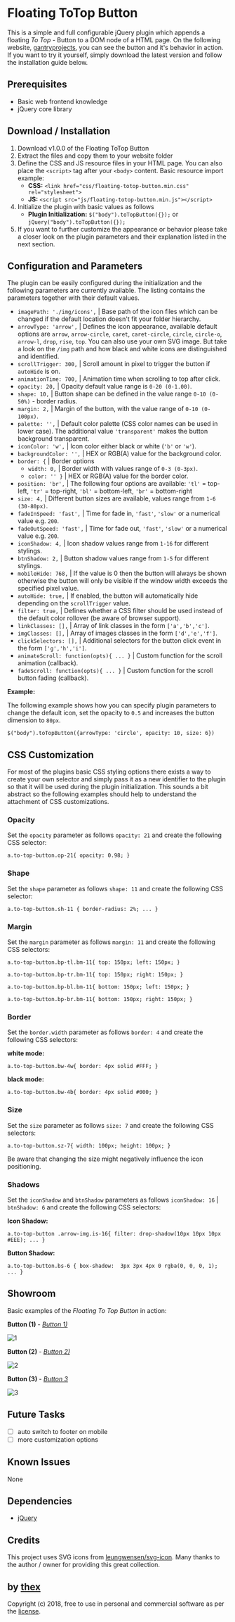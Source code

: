 # Floating ToTop Button
This is a simple and full configurable jQuery plugin which appends a floating *To Top* - Button to a DOM node of a HTML page. On the following website, [gantryprojects](https://gantryprojects.com), you can see the button and it's behavior in action. If you want to try it yourself, simply download the latest version and follow the installation guide below.

## Prerequisites
* Basic web frontend knowledge
* jQuery core library

## Download / Installation
1. Download v1.0.0 of the Floating ToTop Button
2. Extract the files and copy them to your website folder
3. Define the CSS and JS resource files in your HTML page. You can  also place the `<script>` tag after your `<body>` content. Basic resource import example:
   * **CSS:** `<link href="css/floating-totop-button.min.css" rel="stylesheet">`
   * **JS:** `<script src="js/floating-totop-button.min.js"></script>`
4. Initialize the plugin with basic values as follows
   * **Plugin Initialization:** `$("body").toTopButton({});` or `jQuery("body").toTopButton({});`
5. If you want to further customize the appearance or behavior please take a closer look on the plugin parameters and their explanation listed in the next section.

## Configuration and Parameters
The plugin can be easily configured during the initialization and the following parameters are currently available. The listing contains the parameters together with their default values.

- `imagePath: './img/icons',` | Base path of the icon files which can be changed if the default location doesn't fit your folder hierarchy.
- `arrowType: 'arrow',` | Defines the icon appearance, available default options are `arrow`, `arrow-circle`, `caret`, `caret-circle`, `circle`, `circle-o`, `arrow-l`, `drop`, `rise`, `top`. You can also use your own SVG image. But take a look on the `/img` path and how black and white icons are distinguished and identified.
- `scrollTrigger: 300,` | Scroll amount in pixel to trigger the button if `autoHide` is on.
- `animationTime: 700,` | Animation time when scrolling to top after click.
- `opacity: 20,` | Opacity default value range is `0-20 (0-1.00)`.
- `shape: 10,` | Button shape can be defined in the value range `0-10 (0-50%)` - border radius.
- `margin: 2,` | Margin of the button, with the value range of `0-10 (0-100px)`.
- `palette: '',` | Default color palette (CSS color names can be used in lower case). The additional value `'transparent'` makes the button background transparent.
- `iconColor: 'w',` | Icon color either black or white (`'b'` or `'w'`).
- `backgroundColor: '',` | HEX or RGB(A) value for the background color.
- `border: {` | Border options
	- `width: 0,` | Border width with values range of `0-3 (0-3px)`.
	- `color: '' }` | HEX or RGB(A) value for the border color.
- `position: 'br',` | The following four options are available: `'tl'` = top-left, `'tr'` = top-right, `'bl'` = bottom-left, `'br'` = bottom-right
- `size: 4,` | Different button sizes are available, values range from `1-6 (30-80px)`.
- `fadeInSpeed: 'fast',` | Time for fade in, `'fast'`, `'slow'` or a numerical value e.g. `200`.
- `fadeOutSpeed: 'fast',` | Time for fade out, `'fast'`, `'slow'` or a numerical value e.g. `200`.
- `iconShadow: 4,` | Icon shadow values range from `1-16` for different stylings.
- `btnShadow: 2,` | Button shadow values range from `1-5` for different stylings.
- `mobileHide: 768,` | If the value is 0 then the button will always be shown otherwise the button will only be visible if the window width exceeds the specified pixel value.
- `autoHide: true,` | If enabled, the button will automatically hide depending on the `scrollTrigger` value.
- `filter: true,` | Defines whether a CSS filter should be used instead of the default color rollover (be aware of browser support).
- `linkClasses: [],` | Array of link classes in the form `['a','b','c']`.
- `imgClasses: [],` | Array of images classes in the form `['d','e','f']`.
- `clickSelectors: [],` | Additional selectors for the button click event in the form `['g','h','i']`.
- `animateScroll: function(opts){ ... }` | Custom function for the scroll animation (callback).
- `fadeScroll: function(opts){ ... }` | Custom function for the scroll button fading (callback).

**Example:**

The following example shows how you can specify plugin parameters to change the default icon, set the opacity to `0.5` and increases the button dimension to `80px`.

```
$("body").toTopButton({arrowType: 'circle', opacity: 10, size: 6})
``` 

## CSS Customization
For most of the plugins basic CSS styling options there exists a way to create your own selector and simply pass it as a new identifier to the plugin so that it will be used during the plugin initialization. This sounds a bit abstract so the following examples should help to understand the attachment of CSS customizations.

### Opacity
Set the `opacity` parameter as follows `opacity: 21` and create the following CSS selector:

```
a.to-top-button.op-21{ opacity: 0.98; }
```

### Shape
Set the `shape` parameter as follows `shape: 11` and create the following CSS selector:

```
a.to-top-button.sh-11 { border-radius: 2%; ... }
```

### Margin

Set the `margin` parameter as follows `margin: 11` and create the following CSS selectors:

```
a.to-top-button.bp-tl.bm-11{ top: 150px; left: 150px; }
```

```
a.to-top-button.bp-tr.bm-11{ top: 150px; right: 150px; }
```

```
a.to-top-button.bp-bl.bm-11{ bottom: 150px; left: 150px; }
```

```
a.to-top-button.bp-br.bm-11{ bottom: 150px; right: 150px; }
```

### Border

Set the `border.width` parameter as follows `border: 4` and create the following CSS selectors:

**white mode:**

```
a.to-top-button.bw-4w{ border: 4px solid #FFF; }
```

**black mode:**

```
a.to-top-button.bw-4b{ border: 4px solid #000; }
```

### Size

Set the `size` parameter as follows `size: 7` and create the following CSS selectors:

```
a.to-top-button.sz-7{ width: 100px; height: 100px; }
```

Be aware that changing the size might negatively influence the icon positioning.

### Shadows
Set the `iconShadow` and `btnShadow` parameters as follows `iconShadow: 16` | `btnShadow: 6` and create the following CSS selectors:

**Icon Shadow:**

```
a.to-top-button .arrow-img.is-16{ filter: drop-shadow(10px 10px 10px #EEE); ... }
```

**Button Shadow:**

```
a.to-top-button.bs-6 { box-shadow:  3px 3px 4px 0 rgba(0, 0, 0, 1); ... }
```

## Showroom
Basic examples of the *Floating To Top Button* in action:


**Button (1)** - *[Button 1)](/screenshots/button-1.png)*

![1](/screenshots/button-1.png)

**Button (2)** - *[Button 2)](/screenshots/button-2.png)*

![2](/screenshots/button-2.png)

**Button (3)** - *[Button 3](/button-3.png)*

![3](/screenshots/button-3.png)

## Future Tasks
- [ ] auto switch to footer on mobile 
- [ ] more customization options

## Known Issues
None

## Dependencies
* [jQuery](https://jquery.com/)

## Credits
This project uses SVG icons from [leungwensen/svg-icon](https://github.com/leungwensen/svg-icon). Many thanks to the author / owner for providing this great collection.

## by [thex](https://github.com/thexmanxyz)
Copyright (c) 2018, free to use in personal and commercial software as per the [license](/LICENSE.md).
